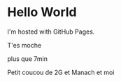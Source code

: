 <!DOCTYPE html>
<html>
<body>
<h1>Hello World</h1>
<p>I'm hosted with GitHub Pages.</p>
<p>T'es moche</p>
<p>plus que 7min</p>
<p>Petit coucou de 2G et Manach et moi</p>
</body>
</html>
